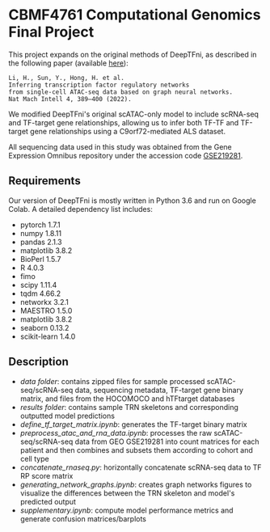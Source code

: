 # CBMF4761 Computational Genomics Final Project

This project expands on the original methods of DeepTFni, as described in the following paper (available [here](https://www.nature.com/articles/s42256-022-00469-5)):
```
Li, H., Sun, Y., Hong, H. et al.
Inferring transcription factor regulatory networks
from single-cell ATAC-seq data based on graph neural networks.
Nat Mach Intell 4, 389–400 (2022).
```
We modified DeepTFni's original scATAC-only model to include scRNA-seq and TF-target gene relationships, allowing us to infer both TF-TF and TF-target gene relationships using a C9orf72-mediated ALS dataset. 

All sequencing data used in this study was obtained from the Gene Expression Omnibus repository under the accession code [GSE219281](https://www.ncbi.nlm.nih.gov/geo/query/acc.cgi?acc=GSE219281).

## Requirements
Our version of DeepTFni is mostly written in Python 3.6 and run on Google Colab. A detailed dependency list includes:

- pytorch 1.7.1
- numpy 1.8.11
- pandas 2.1.3
- matplotlib 3.8.2
- BioPerl 1.5.7
- R 4.0.3
- fimo
- scipy 1.11.4
- tqdm 4.66.2
- networkx 3.2.1
- MAESTRO 1.5.0
- matplotlib 3.8.2
- seaborn 0.13.2
- scikit-learn 1.4.0

## Description
- *data folder*: contains zipped files for sample processed scATAC-seq/scRNA-seq data, sequencing metadata, TF-target gene binary matrix, and files from the HOCOMOCO and hTFtarget databases
- *results folder*: contains sample TRN skeletons and corresponding outputted model predictions
- *define_tf_target_matrix.ipynb*: generates the TF-target binary matrix
- *preprocess_atac_and_rna_data.ipynb*: processes the raw scATAC-seq/scRNA-seq data from GEO GSE219281 into count matrices for each patient and then combines and subsets them according to cohort and cell type
- *concatenate_rnaseq.py*: horizontally concatenate scRNA-seq data to TF RP score matrix
- *generating_network_graphs.ipynb*: creates graph networks figures to visualize the differences between the TRN skeleton and model's predicted output
- *supplementary.ipynb*: compute model performance metrics and generate confusion matrices/barplots
